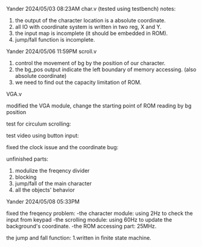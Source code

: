 Yander 2024/05/03 08:23AM
char.v (tested using testbench)
notes: 
  1. the output of the character location is a absolute coordinate.
  2. all IO with coordinate system is written in two reg, X and Y.
  3. the input map is incomplete (it should be embedded in ROM).
  4. jump/fall function is incomplete.

Yander 2024/05/06 11:59PM
scroll.v

  1. control the movement of bg by the position of our character.
  2. the bg_pos output indicate the left boundary of memory accessing. (also absolute coordinate)
  3. we need to find out the capacity limitation of ROM. 

VGA.v

modified the VGA module, change the starting point of ROM reading by bg position

test for circulum scrolling:

test video using button input:

fixed the clock issue and the coordinate bug:

unfinished parts:
  1. modulize the freqency divider
  2. blocking
  3. jump/fall of the main character
  4. all the objects' behavior

Yander 2024/05/08 05:33PM

fixed the freqency problem:
  -the character module: using 2Hz to check the input from keypad
  -the scrolling module: using 60Hz to update the background's coordinate.
  -the ROM accessing part: 25MHz.
  
the jump and fall function:
   1.written in finite state machine.
